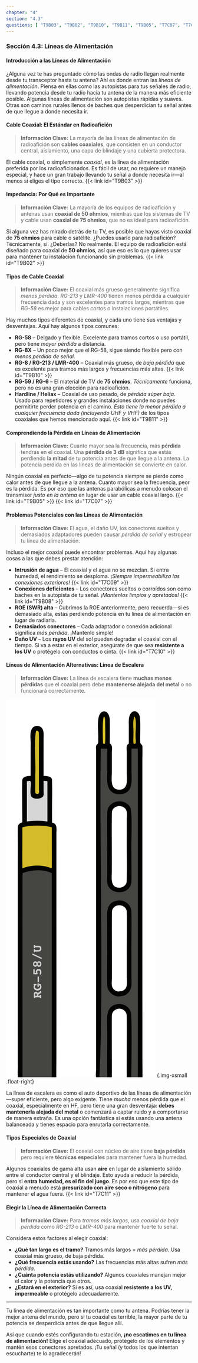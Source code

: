 ```yaml
---
chapter: "4"
section: "4.3"
questions: [ "T9B03", "T9B02", "T9B10", "T9B11", "T9B05", "T7C07", "T7C09", "T9B08", "T7C10", "T7C11" ]
---
```


### Sección 4.3: Líneas de Alimentación  

#### Introducción a las Líneas de Alimentación  
¿Alguna vez te has preguntado cómo las ondas de radio llegan realmente desde tu transceptor hasta tu antena? Ahí es donde entran las *líneas de alimentación*. Piensa en ellas como las autopistas para tus señales de radio, llevando potencia desde tu radio hacia tu antena de la manera más eficiente posible. Algunas líneas de alimentación son autopistas rápidas y suaves. Otras son caminos rurales llenos de baches que desperdician tu señal antes de que llegue a donde necesita ir.

#### Cable Coaxial: El Estándar en Radioafición  

> **Información Clave:** La mayoría de las líneas de alimentación de radioafición son **cables coaxiales**, que consisten en un conductor central, aislamiento, una capa de blindaje y una cubierta protectora.

El cable coaxial, o simplemente *coaxial*, es la línea de alimentación preferida por los radioaficionados. Es fácil de usar, no requiere un manejo especial, y hace un gran trabajo llevando tu señal a donde necesita ir—al menos si eliges el tipo correcto. {{< link id="T9B03" >}}

#### Impedancia: Por Qué es Importante  

> **Información Clave:** La mayoría de los equipos de radioafición y antenas usan **coaxial de 50 ohmios**, mientras que los sistemas de TV y cable usan **coaxial de 75 ohmios**, que no es ideal para radioafición.

Si alguna vez has mirado detrás de tu TV, es posible que hayas visto coaxial de **75 ohmios** para cable o satélite. ¿Puedes usarlo para radioafición? Técnicamente, sí. ¿Deberías? No realmente. El equipo de radioafición está diseñado para coaxial de **50 ohmios**, así que eso es lo que quieres usar para mantener tu instalación funcionando sin problemas. {{< link id="T9B02" >}}

#### Tipos de Cable Coaxial  

> **Información Clave:** El coaxial más grueso generalmente significa *menos pérdida*. *RG-213* y *LMR-400* tienen menos pérdida a cualquier frecuencia dada y son excelentes para tramos largos, mientras que *RG-58* es mejor para cables cortos o instalaciones portátiles.

Hay muchos tipos diferentes de coaxial, y cada uno tiene sus ventajas y desventajas. Aquí hay algunos tipos comunes:  

- **RG-58** – Delgado y flexible. Excelente para tramos cortos o uso portátil, pero tiene *mayor pérdida* a distancia.  
- **RG-8X** – Un poco mejor que el RG-58, sigue siendo flexible pero con *menos pérdida de señal*.  
- **RG-8 / RG-213 / LMR-400** – Coaxial más grueso, de *baja pérdida* que es excelente para tramos más largos y frecuencias más altas. {{< link id="T9B10" >}}
- **RG-59 / RG-6** – El material de TV de **75 ohmios**. *Técnicamente* funciona, pero no es una gran elección para radioafición.  
- **Hardline / Heliax** – Coaxial de uso pesado, de *pérdida súper baja*. Usado para repetidores y grandes instalaciones donde no puedes permitirte perder potencia en el camino. *Esto tiene la menor pérdida a *cualquier* frecuencia dada (incluyendo UHF y VHF)* de los tipos coaxiales que hemos mencionado aquí. {{< link id="T9B11" >}}

#### Comprendiendo la Pérdida en Líneas de Alimentación  
> **Información Clave:** Cuanto mayor sea la frecuencia, más **pérdida** tendrás en el coaxial. Una **pérdida de 3 dB** significa que estás perdiendo **la mitad** de tu potencia antes de que llegue a la antena. La potencia perdida en las líneas de alimentación se convierte en calor.

Ningún coaxial es perfecto—algo de tu potencia siempre se pierde como calor antes de que llegue a la antena. Cuanto mayor sea la frecuencia, peor es la pérdida. Es por eso que las antenas parabólicas a menudo colocan el transmisor *justo en la antena* en lugar de usar un cable coaxial largo. {{< link id="T9B05" >}} {{< link id="T7C07" >}}

#### Problemas Potenciales con las Líneas de Alimentación  
> **Información Clave:** El agua, el daño UV, los conectores sueltos y demasiados adaptadores pueden causar *pérdida de señal* y estropear tu línea de alimentación.

Incluso el mejor coaxial puede encontrar problemas. Aquí hay algunas cosas a las que debes prestar atención:  

- **Intrusión de agua** – El coaxial y el agua no se mezclan. Si entra humedad, el rendimiento se desploma. *¡Siempre impermeabiliza las conexiones exteriores!* {{< link id="T7C09" >}}
- **Conexiones deficientes** – Los conectores sueltos o corroídos son como baches en la autopista de tu señal. *¡Mantenlos limpios y apretados!* {{< link id="T9B08" >}}
- **ROE (SWR) alta** – Cubrimos la ROE anteriormente, pero recuerda—si es demasiado alta, estás perdiendo potencia en tu línea de alimentación en lugar de radiarla.  
- **Demasiados conectores** – Cada adaptador o conexión adicional significa *más pérdida*. ¡Mantenlo simple!  
- **Daño UV** – Los **rayos UV** del sol pueden degradar el coaxial con el tiempo. Si va a estar en el exterior, asegúrate de que sea **resistente a los UV** o protégelo con conductos o cinta. {{< link id="T7C10" >}}

#### Líneas de Alimentación Alternativas: Línea de Escalera

> **Información Clave:** La línea de escalera tiene **muchas menos pérdidas** que el coaxial pero debe **mantenerse alejada del metal** o no funcionará correctamente.

![ilustración de coaxial y línea de escalera uno al lado del otro; el coaxial está etiquetado "RG-58/U"](../../../images/illus/feedline.svg)
{.img-xsmall .float-right}

La línea de escalera es como el auto deportivo de las líneas de alimentación—super eficiente, pero algo exigente. Tiene *mucha* menos pérdida que el coaxial, especialmente en HF, pero tiene una gran desventaja: **debes mantenerla alejada del metal** o comenzará a captar ruido y a comportarse de manera extraña. Es una opción fantástica si estás usando una antena balanceada y tienes espacio para enrutarla correctamente.

#### Tipos Especiales de Coaxial  
> **Información Clave:** El coaxial con núcleo de aire tiene **baja pérdida** pero requiere **técnicas especiales** para mantener fuera la humedad.

Algunos coaxiales de gama alta usan **aire** en lugar de aislamiento sólido entre el conductor central y el blindaje. Esto ayuda a reducir la pérdida, pero si **entra humedad, es el fin del juego**. Es por eso que este tipo de coaxial a menudo está **presurizado con aire seco o nitrógeno** para mantener el agua fuera. {{< link id="T7C11" >}}

#### Elegir la Línea de Alimentación Correcta 

> **Información Clave:** Para *tramos más largos*, usa *coaxial de baja pérdida* como *RG-213* o *LMR-400* para mantener fuerte tu señal.

Considera estos factores al elegir coaxial:  
- **¿Qué tan largo es el tramo?** Tramos más largos = *más pérdida*. Usa coaxial más grueso, de baja pérdida.  
- **¿Qué frecuencia estás usando?** Las frecuencias más altas sufren *más pérdida*.  
- **¿Cuánta potencia estás utilizando?** Algunos coaxiales manejan mejor el calor y la potencia que otros.  
- **¿Estará en el exterior?** Si es así, usa coaxial **resistente a los UV, impermeable** o protégelo adecuadamente.  

---

Tu línea de alimentación es tan importante como tu antena. Podrías tener la mejor antena del mundo, pero si tu coaxial es terrible, la mayor parte de tu potencia se desperdicia antes de que llegue allí.  

Así que cuando estés configurando tu estación, **¡no escatimes en tu línea de alimentación!** Elige el coaxial adecuado, protégelo de los elementos y mantén esos conectores apretados. ¡Tu señal (y todos los que intentan escucharte) te lo agradecerán!

